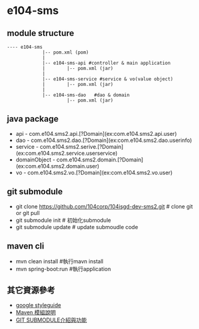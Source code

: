 # e104-sms 
## module structure
```
---- e104-sms
             |-- pom.xml (pom)
             |
             |-- e104-sms-api #controller & main application
             |        |-- pom.xml (jar)
             |
             |-- e104-sms-service #service & vo(value object)
             |        |-- pom.xml (jar)
             |
             |-- e104-sms-dao   #dao & domain
                      |-- pom.xml (jar)
 ```            
             
## java package
*	api - com.e104.sms2.api.\[?Domain\](ex:com.e104.sms2.api.user)
*	dao - com.e104.sms2.dao.\[?Domain\](ex:com.e104.sms2.dao.userinfo)
*	service - com.e104.sms2.serive.\[?Domain\](ex:com.e104.sms2.service.userservice)
*	domainObject - com.e104.sms2.domain.\[?Domain\](ex:com.e104.sms2.domain.user)
*	vo - com.e104.sms2.vo.\[?Domain\](ex:com.e104.sms2.vo.user)

## git submodule 
* git clone https://github.com/104corp/104isgd-dev-sms2.git # clone git or git pull
* git submodule init # 初始化submodule
* git submodule update # update submoudle code

## maven cli
* mvn clean install #執行mavn install
* mvn spring-boot:run #執行application

##	其它資源參考
* [google styleguide](https://google.github.io/styleguide/javaguide.html#s5.1-identifier-names "google styleguide")
* [Maven 模組說明](https://google.github.io/styleguide/javaguide.html#s5.1-identifier-names "Maven 模組說明")
* [GIT SUBMODULE介紹與功能](https://blog.wu-boy.com/2011/09/introduction-to-git-submodule/ "GIT SUBMODULE介紹與功能")